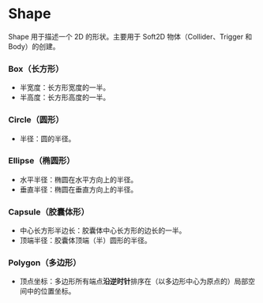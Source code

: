 # Shape

Shape 用于描述一个 2D 的形状。主要用于 Soft2D 物体（Collider、Trigger 和 Body）的创建。

### Box（长方形）
- 半宽度：长方形宽度的一半。
- 半高度：长方形高度的一半。


### Circle（圆形）
- 半径：圆的半径。


### Ellipse（椭圆形）
- 水平半径：椭圆在水平方向上的半径。
- 垂直半径：椭圆在垂直方向上的半径。

### Capsule（胶囊体形）
- 中心长方形半边长：胶囊体中心长方形的边长的一半。
- 顶端半径：胶囊体顶端（半）圆形的半径。


### Polygon（多边形）
- 顶点坐标：多边形所有端点**沿逆时针**排序在（以多边形中心为原点的）局部空间中的位置坐标。
